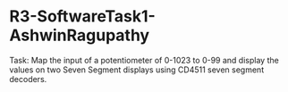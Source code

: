 # R3-SoftwareTask1-AshwinRagupathy
 Task:  Map the input of a potentiometer of 0-1023 to 0-99 and display the values on two Seven Segment displays using CD4511 seven segment decoders.
